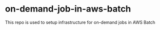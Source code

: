 # on-demand-job-in-aws-batch
This repo is used to setup infrastructure for on-demand jobs in AWS Batch
